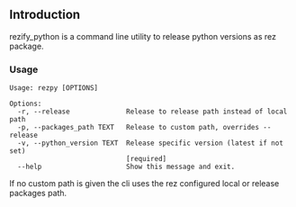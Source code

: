 ## Introduction

rezify_python is a command line utility to release python versions as rez
package.

### Usage

```
Usage: rezpy [OPTIONS]

Options:
  -r, --release              Release to release path instead of local path
  -p, --packages_path TEXT   Release to custom path, overrides --release
  -v, --python_version TEXT  Release specific version (latest if not set)
                             [required]
  --help                     Show this message and exit.
```

If no custom path is given the cli uses the rez configured local or release
packages path.